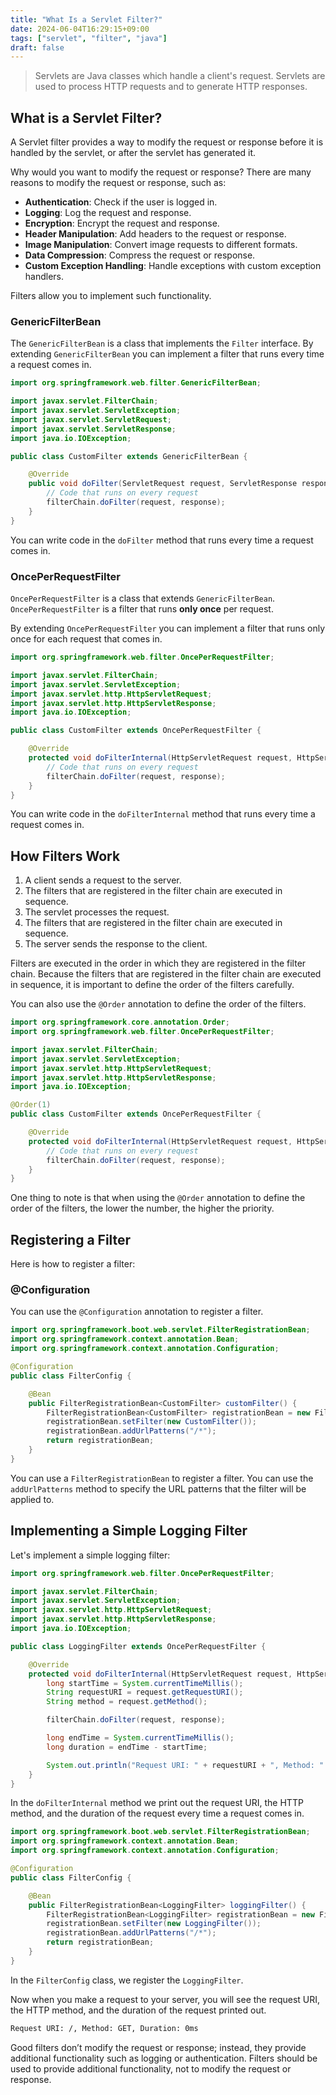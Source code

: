 ```yaml
---
title: "What Is a Servlet Filter?"
date: 2024-06-04T16:29:15+09:00
tags: ["servlet", "filter", "java"]
draft: false
---
```


> Servlets are Java classes which handle a client's request. Servlets are used to process HTTP requests and to generate HTTP responses.

## What is a Servlet Filter?

A Servlet filter provides a way to modify the request or response before it is handled by the servlet, or after the servlet has generated it.

Why would you want to modify the request or response? There are many reasons to modify the request or response, such as:

-   **Authentication**: Check if the user is logged in.
-   **Logging**: Log the request and response.
-   **Encryption**: Encrypt the request and response.
-   **Header Manipulation**: Add headers to the request or response.
-   **Image Manipulation**: Convert image requests to different formats.
-   **Data Compression**: Compress the request or response.
-   **Custom Exception Handling**: Handle exceptions with custom exception handlers.

Filters allow you to implement such functionality.

### GenericFilterBean

The `GenericFilterBean` is a class that implements the `Filter` interface. By extending `GenericFilterBean` you can implement a filter that runs every time a request comes in.

```java
import org.springframework.web.filter.GenericFilterBean;

import javax.servlet.FilterChain;
import javax.servlet.ServletException;
import javax.servlet.ServletRequest;
import javax.servlet.ServletResponse;
import java.io.IOException;

public class CustomFilter extends GenericFilterBean {

    @Override
    public void doFilter(ServletRequest request, ServletResponse response, FilterChain filterChain) throws IOException, ServletException {
        // Code that runs on every request
        filterChain.doFilter(request, response);
    }
}
```

You can write code in the `doFilter` method that runs every time a request comes in.

### OncePerRequestFilter

`OncePerRequestFilter` is a class that extends `GenericFilterBean`. `OncePerRequestFilter` is a filter that runs **only once** per request.

By extending `OncePerRequestFilter` you can implement a filter that runs only once for each request that comes in.

```java
import org.springframework.web.filter.OncePerRequestFilter;

import javax.servlet.FilterChain;
import javax.servlet.ServletException;
import javax.servlet.http.HttpServletRequest;
import javax.servlet.http.HttpServletResponse;
import java.io.IOException;

public class CustomFilter extends OncePerRequestFilter {

    @Override
    protected void doFilterInternal(HttpServletRequest request, HttpServletResponse response, FilterChain filterChain) throws ServletException, IOException {
        // Code that runs on every request
        filterChain.doFilter(request, response);
    }
}
```

You can write code in the `doFilterInternal` method that runs every time a request comes in.

## How Filters Work

1. A client sends a request to the server.
2. The filters that are registered in the filter chain are executed in sequence.
3. The servlet processes the request.
4. The filters that are registered in the filter chain are executed in sequence.
5. The server sends the response to the client.

Filters are executed in the order in which they are registered in the filter chain. Because the filters that are registered in the filter chain are executed in sequence, it is important to define the order of the filters carefully.

You can also use the `@Order` annotation to define the order of the filters.

```java
import org.springframework.core.annotation.Order;
import org.springframework.web.filter.OncePerRequestFilter;

import javax.servlet.FilterChain;
import javax.servlet.ServletException;
import javax.servlet.http.HttpServletRequest;
import javax.servlet.http.HttpServletResponse;
import java.io.IOException;

@Order(1)
public class CustomFilter extends OncePerRequestFilter {

    @Override
    protected void doFilterInternal(HttpServletRequest request, HttpServletResponse response, FilterChain filterChain) throws ServletException, IOException {
        // Code that runs on every request
        filterChain.doFilter(request, response);
    }
}
```

One thing to note is that when using the `@Order` annotation to define the order of the filters, the lower the number, the higher the priority.

## Registering a Filter

Here is how to register a filter:

### @Configuration

You can use the `@Configuration` annotation to register a filter.

```java
import org.springframework.boot.web.servlet.FilterRegistrationBean;
import org.springframework.context.annotation.Bean;
import org.springframework.context.annotation.Configuration;

@Configuration
public class FilterConfig {

    @Bean
    public FilterRegistrationBean<CustomFilter> customFilter() {
        FilterRegistrationBean<CustomFilter> registrationBean = new FilterRegistrationBean<>();
        registrationBean.setFilter(new CustomFilter());
        registrationBean.addUrlPatterns("/*");
        return registrationBean;
    }
}
```

You can use a `FilterRegistrationBean` to register a filter. You can use the `addUrlPatterns` method to specify the URL patterns that the filter will be applied to.

## Implementing a Simple Logging Filter

Let's implement a simple logging filter:

```java
import org.springframework.web.filter.OncePerRequestFilter;

import javax.servlet.FilterChain;
import javax.servlet.ServletException;
import javax.servlet.http.HttpServletRequest;
import javax.servlet.http.HttpServletResponse;
import java.io.IOException;

public class LoggingFilter extends OncePerRequestFilter {

    @Override
    protected void doFilterInternal(HttpServletRequest request, HttpServletResponse response, FilterChain filterChain) throws ServletException, IOException {
        long startTime = System.currentTimeMillis();
        String requestURI = request.getRequestURI();
        String method = request.getMethod();

        filterChain.doFilter(request, response);

        long endTime = System.currentTimeMillis();
        long duration = endTime - startTime;

        System.out.println("Request URI: " + requestURI + ", Method: " + method + ", Duration: " + duration + "ms");
    }
}
```

In the `doFilterInternal` method we print out the request URI, the HTTP method, and the duration of the request every time a request comes in.

```java
import org.springframework.boot.web.servlet.FilterRegistrationBean;
import org.springframework.context.annotation.Bean;
import org.springframework.context.annotation.Configuration;

@Configuration
public class FilterConfig {

    @Bean
    public FilterRegistrationBean<LoggingFilter> loggingFilter() {
        FilterRegistrationBean<LoggingFilter> registrationBean = new FilterRegistrationBean<>();
        registrationBean.setFilter(new LoggingFilter());
        registrationBean.addUrlPatterns("/*");
        return registrationBean;
    }
}
```

In the `FilterConfig` class, we register the `LoggingFilter`.

Now when you make a request to your server, you will see the request URI, the HTTP method, and the duration of the request printed out.

```bash
Request URI: /, Method: GET, Duration: 0ms
```

Good filters don’t modify the request or response; instead, they provide additional functionality such as logging or authentication. Filters should be used to provide additional functionality, not to modify the request or response.
